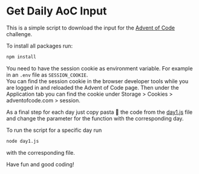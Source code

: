 # Get Daily AoC Input

This is a simple script to download the input for the [Advent of Code](https://adventofcode.com/) challenge.

To install all packages run:

```bash
npm install
```

You need to have the session cookie as environment variable. For example in an `.env` file as `SESSION_COOKIE`.  
You can find the session cookie in the browser developer tools while you are logged in and reloaded the Advent of Code page.
Then under the Application tab you can find the cookie under Storage > Cookies > adventofcode.com > session.

As a final step for each day just copy pasta 🍝 the code from the [day1.js](./day1.js) file and change the parameter for the function with the corresponding day.

To run the script for a specific day run

```bash
node day1.js
```

with the corresponding file.

Have fun and good coding!